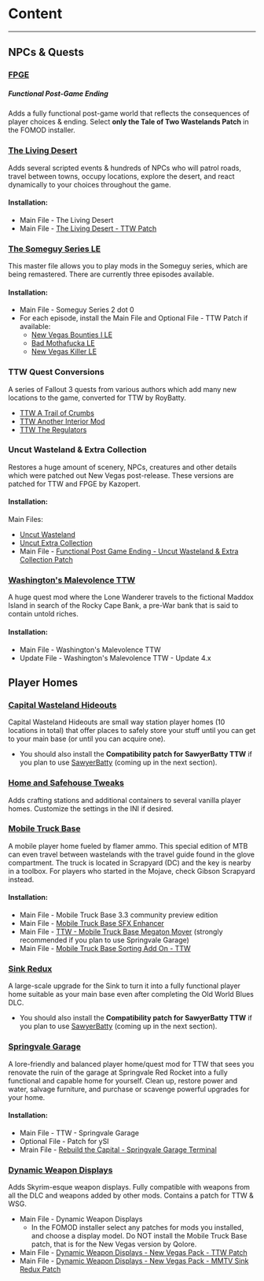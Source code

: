 ﻿# Content

---

## NPCs & Quests

### [FPGE](https://www.nexusmods.com/newvegas/mods/66726)

##### Functional Post-Game Ending

Adds a fully functional post-game world that reflects the consequences of player choices & ending. Select **only the Tale of Two Wastelands Patch** in the FOMOD installer.

### [The Living Desert](https://www.nexusmods.com/newvegas/mods/64623)

Adds several scripted events & hundreds of NPCs who will patrol roads, travel between towns, occupy locations, explore the desert, and react dynamically to your choices throughout the game.

#### Installation:

- Main File - The Living Desert
- Main File - [The Living Desert - TTW Patch](https://www.nexusmods.com/newvegas/mods/77945)

### [The Someguy Series LE](https://www.nexusmods.com/newvegas/mods/48925/)

This master file allows you to play mods in the Someguy series, which are being remastered. There are currently three episodes available.

#### Installation:

- Main File - Someguy Series 2 dot 0
- For each episode, install the Main File and Optional File - TTW Patch if available:
  - [New Vegas Bounties I LE](https://www.nexusmods.com/newvegas/mods/77108)
  - [Bad Mothafucka LE](https://www.nexusmods.com/newvegas/mods/77229)
  - [New Vegas Killer LE](https://www.nexusmods.com/newvegas/mods/78427)

### TTW Quest Conversions

A series of Fallout 3 quests from various authors which add many new locations to the game, converted for TTW by RoyBatty.

- [TTW A Trail of Crumbs](https://www.nexusmods.com/newvegas/mods/66267)
- [TTW Another Interior Mod](https://www.nexusmods.com/newvegas/mods/66611)
- [TTW The Regulators](https://www.nexusmods.com/newvegas/mods/66266)

### Uncut Wasteland & Extra Collection

Restores a huge amount of scenery, NPCs, creatures and other details which were patched out New Vegas post-release. These versions are patched for TTW and FPGE by Kazopert.

#### Installation:

Main Files:

- [Uncut Wasteland](https://www.nexusmods.com/newvegas/mods/79005)
- [Uncut Extra Collection](https://www.nexusmods.com/newvegas/mods/79005)
- Main File - [Functional Post Game Ending - Uncut Wasteland & Extra Collection Patch](https://www.nexusmods.com/newvegas/mods/79005)

### [Washington's Malevolence TTW](https://www.nexusmods.com/newvegas/mods/75027)

A huge quest mod where the Lone Wanderer travels to the fictional Maddox Island in search of the Rocky Cape Bank, a pre-War bank that is said to contain untold riches.

#### Installation:

- Main File - Washington's Malevolence TTW
- Update File - Washington's Malevolence TTW - Update 4.x

## Player Homes

### [Capital Wasteland Hideouts](https://www.sublevel3.com/mmtv/fnv/ttw-cw-hideouts.html)

Capital Wasteland Hideouts are small way station player homes (10 locations in total) that offer places to safely store your stuff until you can get to your main base (or until you can acquire one).

- You should also install the **Compatibility patch for SawyerBatty TTW** if you plan to use [SawyerBatty](overhauls#sawyerbatty) (coming up in the next section).

### [Home and Safehouse Tweaks](https://www.nexusmods.com/newvegas/mods/74391)

Adds crafting stations and additional containers to several vanilla player homes. Customize the settings in the INI if desired.

### [Mobile Truck Base](https://www.nexusmods.com/newvegas/mods/79005/?tab=files)

A mobile player home fueled by flamer ammo. This special edition of MTB can even travel between wastelands with the travel guide found in the glove compartment. The truck is located in Scrapyard (DC) and the key is nearby in a toolbox. For players who started in the Mojave, check Gibson Scrapyard instead.

#### Installation:

- Main File - Mobile Truck Base 3.3 community preview edition
- Main File - [Mobile Truck Base SFX Enhancer](https://www.nexusmods.com/newvegas/mods/77110)
- Main File - [TTW - Mobile Truck Base Megaton Mover](https://www.nexusmods.com/newvegas/mods/77160) (strongly recommended if you plan to use Springvale Garage)
- Main File - [Mobile Truck Base Sorting Add On - TTW](https://www.sublevel3.com/mmtv/fnv/ttw-mtb-sorting-addon.html)

### [Sink Redux](https://www.sublevel3.com/mmtv/fnv/ttw-sink_redux.html)

A large-scale upgrade for the Sink to turn it into a fully functional player home suitable as your main base even after completing the Old World Blues DLC.

- You should also install the **Compatibility patch for SawyerBatty TTW** if you plan to use [SawyerBatty](overhauls#sawyerbatty) (coming up in the next section).

### [Springvale Garage](https://www.nexusmods.com/newvegas/mods/76503)

A lore-friendly and balanced player home/quest mod for TTW that sees you renovate the ruin of the garage at Springvale Red Rocket into a fully functional and capable home for yourself. Clean up, restore power and water, salvage furniture, and purchase or scavenge powerful upgrades for your home.

#### Installation:

- Main File - TTW - Springvale Garage
- Optional File - Patch for ySI
- Mrain File - [Rebuild the Capital - Springvale Garage Terminal](https://www.nexusmods.com/newvegas/mods/77928)

### [Dynamic Weapon Displays](https://www.nexusmods.com/newvegas/mods/73882)

Adds Skyrim-esque weapon displays. Fully compatible with weapons from all the DLC and weapons added by other mods. Contains a patch for TTW & WSG.

- Main File - Dynamic Weapon Displays
  - In the FOMOD installer select any patches for mods you installed, and choose a display model. Do NOT install the Mobile Truck Base patch, that is for the New Vegas version by Qolore.
- Main File - [Dynamic Weapon Displays - New Vegas Pack - TTW Patch](https://www.nexusmods.com/newvegas/mods/77945)
- Main File - [Dynamic Weapon Displays - New Vegas Pack - MMTV Sink Redux Patch](https://www.nexusmods.com/newvegas/mods/79005)
